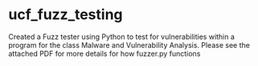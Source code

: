 # ucf_fuzz_testing
Created a Fuzz tester using Python to test for vulnerabilities within a program for the class Malware and Vulnerability Analysis. Please see the attached PDF for more details for how fuzzer.py functions
